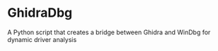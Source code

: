 # GhidraDbg
A Python script that creates a bridge between Ghidra and WinDbg for dynamic driver analysis
